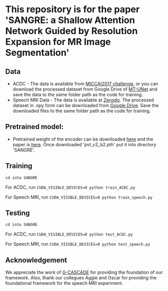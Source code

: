# This repository is for the paper 'SANGRE: a Shallow Attention Network Guided by Resolution Expansion for MR Image Segmentation'

## Data
* ACDC - The data is available from [MICCAI2017 challenge](https://www.creatis.insa-lyon.fr/Challenge/acdc/miccai_results.html), or you can download the processed dataset from Google Drive of [MT-UNet](https://drive.google.com/file/d/13qYHNIWTIBzwyFgScORL2RFd002vrPF2/view) and save the data to the same folder path as the code for training.
* Speech MRI Data - The data is available at [Zenodo](https://zenodo.org/records/10046815). The processed dataset in .npy form can be downloaded from [Google Drive](https://drive.google.com/file/d/1wT64P9YtIot7PrxMrnJRkXJ8T5sBSiWS/view?usp=sharing). Save the downloaded files to the same folder path as the code for training.

## Pretrained model:
* Pretrained weight of the encoder can be downloaded [here](https://github.com/whai362/PVT) and the paper is [here](https://link.springer.com/article/10.1007/s41095-022-0274-8). Once downloaded 'pvt_v2_b2.pth' put it into directory 'SANGRE'.

## Training
```
cd into SANGRE
```

For ACDC, run  ``` CUDA_VISIBLE_DEVICES=0 python train_ACDC.py ``` 

For Speech MRI, run ``` CUDA_VISIBLE_DEVICES=0 python train_speech.py ```

## Testing
```
cd into SANGRE
```

For ACDC, run  ``` CUDA_VISIBLE_DEVICES=0 python test_ACDC.py ``` 

For Speech MRI, run ``` CUDA_VISIBLE_DEVICES=0 python test_speech.py ```

## Acknowledgement

We appreciate the work of [G-CASCADE](https://github.com/SLDGroup/G-CASCADE) for providing the foundation of our framework. Also, thank our collegues Aggie and Oscar for providing the foundational framework for the speech MRI experiment.
